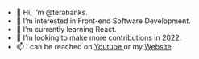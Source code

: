 - 👋 Hi, I’m @terabanks.
- 👀 I’m interested in Front-end Software Development.
- 🌱 I’m currently learning React.
- 💞️ I’m looking to make more contributions in 2022.
- 📫 I can be reached on <a href="https://www.youtube.com/channel/UC6u-qjq4vbT-09ZhmKwKqfg">Youtube </a> or my <a href="https://technicallyjusttalking.com/"> Website</a>. 




<!---
terabanks/terabanks is a ✨ special ✨ repository because its `README.md` (this file) appears on your GitHub profile.
You can click the Preview link to take a look at your changes.
--->
